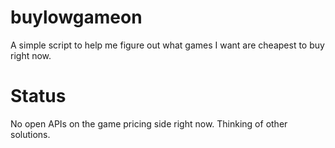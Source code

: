 # buylowgameon
A simple script to help me figure out what games I want are cheapest to buy right now.

# Status

No open APIs on the game pricing side right now. Thinking of other solutions.
